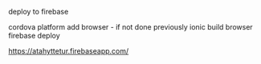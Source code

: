 deploy to firebase

cordova platform add browser - if not done previously
ionic build browser
firebase deploy


https://atahyttetur.firebaseapp.com/
